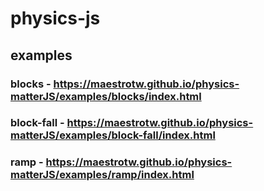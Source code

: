 # physics-js
## examples
### blocks - https://maestrotw.github.io/physics-matterJS/examples/blocks/index.html
### block-fall - https://maestrotw.github.io/physics-matterJS/examples/block-fall/index.html
### ramp - https://maestrotw.github.io/physics-matterJS/examples/ramp/index.html
